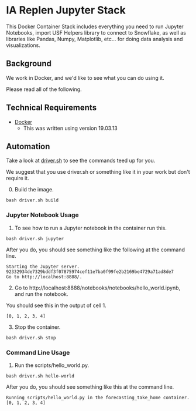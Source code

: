 # IA Replen Jupyter Stack
This Docker Container Stack includes everything you need to run Jupyter Notebooks, import USF Helpers library to connect to Snowflake, as well as libraries like Pandas, Numpy, Matplotlib, etc... for doing data analysis and visualizations.

## Background

We work in Docker, and we'd like to see what you can do using it.

Please read all of the following.

## Technical Requirements

- [Docker](https://www.docker.com/products/docker-desktop)
  - This was written using version 19.03.13


## Automation

Take a look at [driver.sh](./driver.sh) to see the commands teed up for you.

We suggest that you use driver.sh or something like it in your work but don't require it.

0. Build the image.
```
bash driver.sh build
```

### Jupyter Notebook Usage

1. To see how to run a Jupyter notebook in the container run this.
```
bash driver.sh jupyter
```

After you do, you should see something like the following at the command line.
```
Starting the Jupyter server.
92332934de7329bddf3f07875974cef11e7ba0f99fe2b2169be4729a71ad8de7
Go to http://localhost:8888/.
```

2. Go to http://localhost:8888/notebooks/notebooks/hello_world.ipynb, and run the notebook.

You should see this in the output of cell 1.
```
[0, 1, 2, 3, 4]
```

3. Stop the container.
```
bash driver.sh stop
```

### Command Line Usage

1. Run the scripts/hello_world.py.
```
bash driver.sh hello-world
```

After you do, you should see something like this at the command line.
```
Running scripts/hello_world.py in the forecasting_take_home container.
[0, 1, 2, 3, 4]
```
